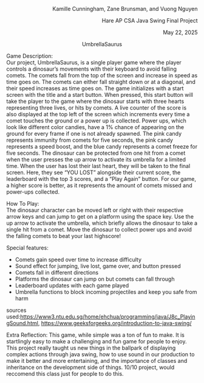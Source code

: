 <p align = "right"> Kamille Cunningham, Zane Brunsman, and Vuong Nguyen  </p>
<p align = "right"> Hare AP CSA Java Swing Final Project  </p>
<p align = "right"> May 22, 2025  </p>

<p align="center">UmbrellaSaurus  </p> 

Game Description:  
    Our project, UmbrellaSaurus, is a single player game where the player controls a dinosaur’s movements with their keyboard to avoid falling comets. The comets fall from the top of the screen and increase in speed as time goes on. The comets can either fall straight down or at a diagonal, and their speed increases as time goes on. The game initializes with a start screen with the title and a start button.  When pressed, this start button will take the player to the game where the dinosaur starts with three hearts representing three lives, or hits by comets. A live counter of the score is also displayed at the top left of the screen which increments every time a comet touches the ground or a power up is collected. Power ups, which look like different color candies, have a 1% chance of appearing on the ground for every frame if one is not already spawned. The pink candy represents immunity from comets for five seconds, the pink candy represents a speed boost, and the blue candy represents a comet freeze for five seconds. The dinosaur can be protected from one hit from a comet when the user presses the up arrow to activate its umbrella for a limited time. When the user has lost their last heart, they will be taken to the final screen. Here, they see “YOU LOST” alongside their current score, the leaderboard with the top 3 scores, and a “Play Again” button. For our game, a higher score is better, as it represents the amount of comets missed and power-ups collected.

How To Play:  
    The dinosaur character can be moved left or right with their respective arrow keys and can jump to get on a platform using the space key. Use the up arrow to activate the umbrella, which briefly allows the dinosaur to take a single hit from a comet. Move the dinosaur to collect power ups and avoid the falling comets to beat your last highscore\!

Special features:

- Comets gain speed over time to increase difficulty  
- Sound effect for jumping, live lost, game over, and button pressed  
- Comets fall in different directions  
- Platforms the dinosaur can jump on but comets can fall through  
- Leaderboard updates with each game played
- Umbrella functions to block incoming projectiles and keep you safe from harm

sources used:https://www3.ntu.edu.sg/home/ehchua/programming/java/J8c_PlayingSound.html, 
https://www.geeksforgeeks.org/introduction-to-java-swing/ 

Extra Reflection:
This game, while simple was a ton of fun to make. It is startlingly easy to make a challenging and fun game for people to enjoy. This project really taught us new things in the ballpark of displaying complex actions through java swing, how to use sound in our production to make it better and more entertaining, and the importance of classes and inheritance on the development side of things. 10/10 project, would reccomend this class just for people to do this.

